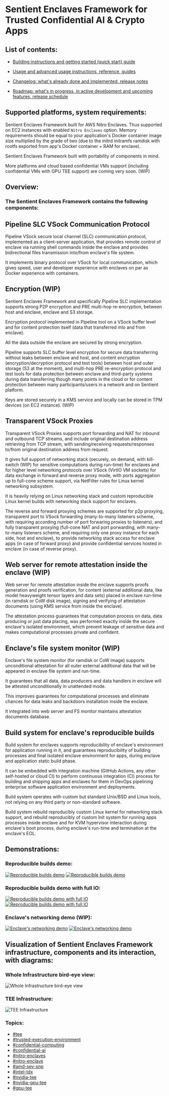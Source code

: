 # Sentient Enclaves Framework for Trusted Confidential AI & Crypto Apps

## List of contents:

- [Building instructions and getting started (quick start) guide](docs/md/BUILDING.md)


- [Usage and advanced usage instructions, reference, guides](docs/md/USAGE.md)


- [Changelog: what's already done and implemented, release notes](docs/md/CHANGELOG.md)


- [Roadmap: what's in progress, in active development and upcoming features, release schedule](docs/md/ROADMAP.md)


## Supported platforms, system requirements:

Sentient Enclaves Framework built for AWS Nitro Enclaves.
Thus supported on EC2 instances with enabled `Nitro Enclaves` option.
Memory requirements should be equal to your application's Docker container image size multiplied by the grade of two (due to the initrd initramfs ramdisk with rootfs exported from app's Docker container + RAM for enclave).

Sentient Enclaves Framework built with portability of components in mind.

More platforms and cloud based confidential VMs support (including confidential VMs with GPU TEE support) are coming very soon. (WIP)


## Overview:

### The Sentient Enclaves Framework contains the following components:

## Pipeline SLC VSock Communication Protocol

Pipeline VSock secure local channel (SLC) communication protocol, implemented as a client-server application,
that provides remote control of enclave via running shell commands inside the enclave
and provides bidirectional files transmission into/from enclave's file system.

It implements binary protocol over VSock for local communication,
which gives speed, user and developer experience with enclaves on par as Docker experience with containers.

## Encryption (WIP)

Sentient Enclaves Framework and specifically Pipeline SLC implementation supports strong P2P encryption and PRE multi-hop re-encryption, between host and enclave, enclave and S3 storage.

Encryption protocol implemented in Pipeline tool on a VSock buffer level and for content protection itself (data that transferred into and from enclave).

All the data outside the enclave are secured by strong encryption.

Pipeline supports SLC buffer level encryption for secure data transferring without leaks between enclave and host, and content encryption (encryption/decryption protocol and test tools) between host and outer storage (S3 at the moment), and multi-hop PRE re-encryption protocol and test tools for data protection between enclave and third-party systems during data transferring though many points in the cloud or for content protection between many participants/users in a network and on Sentient platform.

Keys are stored securely in a KMS service and locally can be stored in TPM devices (on EC2 instance). (WIP)

## Transparent VSock Proxies

Transparent VSock Proxies supports port forwarding and NAT for inbound and outbound TCP streams, and include original destination address retrieving from TCP stream, with sending/receiving requests/responses to/from original destination address from request.

It gives full support of networking stack (securely, on demand, with kill-switch (WIP) for sensitive computations during run-time) for enclaves and for higher level networking protocols over VSock (VirtIO VM sockets) for data exchange in forward and reverse proxy mode, with ports aggregation up to full-cone scheme support, via NetFilter rules for Linux kernel networking subsystem.

It is heavily relying on Linux networking stack and custom reproducible Linux kernel builds with networking stack support for enclaves.

The reverse and forward proxying schemes are supported for p2p proxying, transparent port to VSock forwarding (many-to-many listeners scheme, with requiring according number of port forwaring proxies to listeners), and fully transparent proxying (full-cone NAT and port porwarding, with many-to-many listeners scheme, and requiring only one proxy instance for each side, host and enclave), to provide networking stack access for enclave apps (in case of forward proxy) and provide confidential services hosted in enclave (in case of reverse proxy).

## Web server for remote attestation inside the enclave (WIP)

Web server for remote attestation inside the enclave supports proofs generation and proofs verification, for content (external additional data, like model heavyweight tensor layers and data sets) placed in enclave run-time (in ramdisk or CoW disk image), signing and verifying of attestation documents (using KMS service from inside the enclave).

The attestation process guarantees that computation process on data, data producing or just data placing, was performed exactly inside the secure enclave's isolated environment, which prevent leakage of sensitive data and makes computational processes private and confident.

## Enclave's file system monitor (WIP)

Enclave's file system monitor (for ramdisk or CoW image) supports unconditional attestation for all outer external additional data that will be appeared in enclave file system and run-time.

It guarantees that all data, data producers and data handlers in enclave will be attested unconditionally in unattended mode.

This improves guarantees for computational processes and eliminate chances for data leaks and backdoors installation inside the enclave.

It integrated into web server and FS monitor maintains attestation documents database.

## Build system for enclave's reproducible builds

Build system for enclaves supports reproducibility of enclave's environment for application running in it, and guarantees reproducibility of building processes and final isolated enclave environment for apps, during enclave and application static build phase.

It can be embedded with integration machine (GitHub Actions, any other self-hosted or cloud CI) to perform continuous integration (CI) process for building and shipping apps and enclaves for them in DevOps pipelining enterprise software application environment and deployments.

Build system operates with custom but standard Unix/BSD and Linux tools, not relying on any third party or non-standard software.

Build system rebuild reproducibly custom Linux kernel for networking stack support, and rebuild reproducibly of custom Init system for running apps processes inside enclave and for KVM hypervisor interaction during enclave's boot process, during enclave's run-time and termination at the enclave's EOL.

## Demonstrations:

### Reproducible builds demo:

[![Reproducible builds demo](docs/png/rbuilds-demo.png)](https://sentient-xyz.github.io/sentient-enclaves-framework/#reprobuilds-demo)
[![Reproducible builds demo](docs/gif/rbuilds-demo.gif)](https://sentient-xyz.github.io/sentient-enclaves-framework/#reprobuilds-demo)

### Reproducible builds demo with full IO:

[![Reproducible builds demo with full IO](docs/png/rbuilds-io-demo.png)](https://sentient-xyz.github.io/sentient-enclaves-framework/#reprobuilds-demo)
[![Reproducible builds demo with full IO](docs/gif/rbuilds-io-demo.gif)](https://sentient-xyz.github.io/sentient-enclaves-framework/#reprobuilds-demo)

### Enclave's networking demo (WIP):

[![Enclave's networking demo](docs/png/net-demo.png)](https://sentient-xyz.github.io/sentient-enclaves-framework/#networking-demo)
[![Enclave's networking demo](docs/gif/net-demo.gif)](https://sentient-xyz.github.io/sentient-enclaves-framework/#networking-demo)

## Visualization of Sentient Enclaves Framework infrastructure, components and its interaction, with diagrams:

### Whole Infrastructure bird-eye view:

![Whole Infrastructure bird-eye view](docs/svg/Infra-2025-01-08-2354.excalidraw.svg)

### TEE Infrastructure:

![TEE Infrastructure](docs/svg/TEE-Infra-2025-01-09-1700.excalidraw.svg)


### Topics:
- [#tee](https://github.com/topics/tee)
- [#trusted-execution-environment](https://github.com/topics/trusted-execution-environment)
- [#confidential-computing](https://github.com/topics/confidential-computing)
- [#confidential-ai](https://github.com/topics/confidential-ai)
- [#nitro-enclaves](https://github.com/topics/nitro-enclaves)
- [#nitro-enclave](https://github.com/topics/nitro-enclave)
- [#amd-sev-snp](https://github.com/topics/amd-sev-snp)
- [#intel-tdx](https://github.com/topics/intel-tdx)
- [#nvidia-tee](https://github.com/topics/nvidia-tee)
- [#nvidia-gpu-tee](https://github.com/topics/nvidia-gpu-tee)
- [#gpu-tee](https://github.com/topics/gpu-tee)

